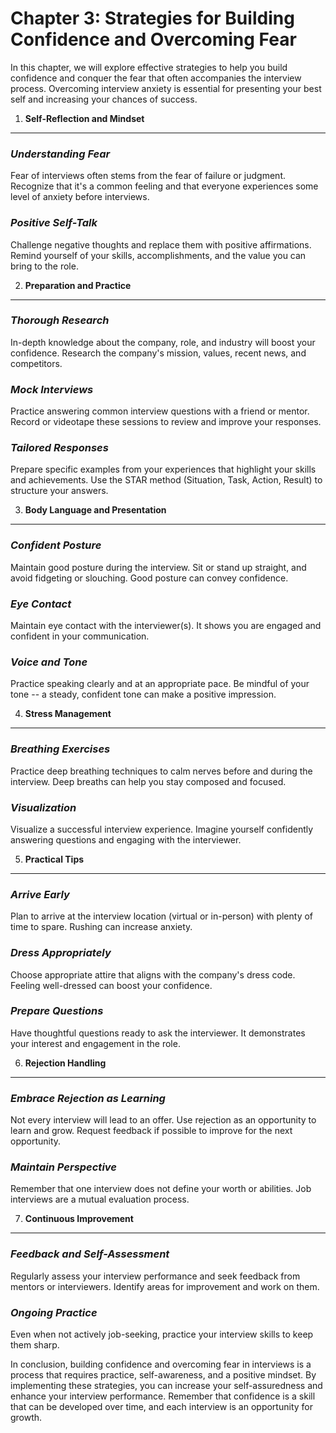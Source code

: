 Chapter 3: Strategies for Building Confidence and Overcoming Fear
=================================================================

In this chapter, we will explore effective strategies to help you build confidence and conquer the fear that often accompanies the interview process. Overcoming interview anxiety is essential for presenting your best self and increasing your chances of success.

1. **Self-Reflection and Mindset**
----------------------------------

### *Understanding Fear*

Fear of interviews often stems from the fear of failure or judgment. Recognize that it's a common feeling and that everyone experiences some level of anxiety before interviews.

### *Positive Self-Talk*

Challenge negative thoughts and replace them with positive affirmations. Remind yourself of your skills, accomplishments, and the value you can bring to the role.

2. **Preparation and Practice**
-------------------------------

### *Thorough Research*

In-depth knowledge about the company, role, and industry will boost your confidence. Research the company's mission, values, recent news, and competitors.

### *Mock Interviews*

Practice answering common interview questions with a friend or mentor. Record or videotape these sessions to review and improve your responses.

### *Tailored Responses*

Prepare specific examples from your experiences that highlight your skills and achievements. Use the STAR method (Situation, Task, Action, Result) to structure your answers.

3. **Body Language and Presentation**
-------------------------------------

### *Confident Posture*

Maintain good posture during the interview. Sit or stand up straight, and avoid fidgeting or slouching. Good posture can convey confidence.

### *Eye Contact*

Maintain eye contact with the interviewer(s). It shows you are engaged and confident in your communication.

### *Voice and Tone*

Practice speaking clearly and at an appropriate pace. Be mindful of your tone -- a steady, confident tone can make a positive impression.

4. **Stress Management**
------------------------

### *Breathing Exercises*

Practice deep breathing techniques to calm nerves before and during the interview. Deep breaths can help you stay composed and focused.

### *Visualization*

Visualize a successful interview experience. Imagine yourself confidently answering questions and engaging with the interviewer.

5. **Practical Tips**
---------------------

### *Arrive Early*

Plan to arrive at the interview location (virtual or in-person) with plenty of time to spare. Rushing can increase anxiety.

### *Dress Appropriately*

Choose appropriate attire that aligns with the company's dress code. Feeling well-dressed can boost your confidence.

### *Prepare Questions*

Have thoughtful questions ready to ask the interviewer. It demonstrates your interest and engagement in the role.

6. **Rejection Handling**
-------------------------

### *Embrace Rejection as Learning*

Not every interview will lead to an offer. Use rejection as an opportunity to learn and grow. Request feedback if possible to improve for the next opportunity.

### *Maintain Perspective*

Remember that one interview does not define your worth or abilities. Job interviews are a mutual evaluation process.

7. **Continuous Improvement**
-----------------------------

### *Feedback and Self-Assessment*

Regularly assess your interview performance and seek feedback from mentors or interviewers. Identify areas for improvement and work on them.

### *Ongoing Practice*

Even when not actively job-seeking, practice your interview skills to keep them sharp.

In conclusion, building confidence and overcoming fear in interviews is a process that requires practice, self-awareness, and a positive mindset. By implementing these strategies, you can increase your self-assuredness and enhance your interview performance. Remember that confidence is a skill that can be developed over time, and each interview is an opportunity for growth.
